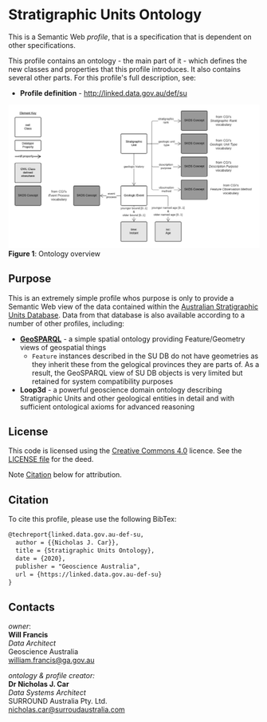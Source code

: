 # Stratigraphic Units Ontology
This is a Semantic Web _profile_, that is a specification that is dependent on other specifications.

This profile contains an ontology - the main part of it - which defines the new classes and properties that this profile introduces. It also contains several other parts. For this profile's full description, see:

* **Profile definition** - <http://linked.data.gov.au/def/su>

![](su.png)  
**Figure 1**: Ontology overview  


## Purpose
This is an extremely simple profile whos purpose is only to provide a Semantic Web view of the data contained within the [Australian Stratigraphic Units Database](http://pid.geoscience.gov.au/dataset/ga/21884). Data from that database is also available according to a number of other profiles, including:

* **[GeoSPARQL](https://www.ogc.org/standards/geosparql)** - a simple spatial ontology providing Feature/Geometry views of geospatial things
  * `Feature` instances described in the SU DB do not have geometries as they inherit these from the gelogical provinces they are parts of. As a result, the GeoSPARQL view of SU DB objects is very limited but retained for system compatibility purposes
* **Loop3d** - a powerful geoscience domain ontology describing Stratigraphic Units and other geological entities in detail and with sufficient ontological axioms for advanced reasoning


## License  
This code is licensed using the [Creative Commons 4.0](https://creativecommons.org/licenses/by/4.0/) licence. See the [LICENSE file](LICENSE) for the deed. 

Note [Citation](#citation) below for attribution.


## Citation
To cite this profile, please use the following BibTex:

```
@techreport{linked.data.gov.au-def-su,
  author = {{Nicholas J. Car}},
  title = {Stratigraphic Units Ontology},
  date = {2020},
  publisher = "Geoscience Australia",
  url = {https://linked.data.gov.au-def-su}
}
```


## Contacts

*owner*:  
**Will Francis**  
*Data Architect*  
Geoscience Australia  
<william.francis@ga.gov.au>  
 
*ontology & profile creator:*  
**Dr Nicholas J. Car**  
*Data Systems Architect*  
SURROUND Australia Pty. Ltd.  
<nicholas.car@surroudaustralia.com>  

